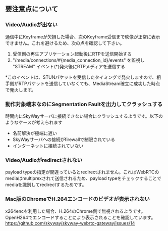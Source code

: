 ## 要注意点について

### Video/Audioが出ない

通信中にKeyframeが欠損した場合、次のKeyframe受信まで映像が正常に表示できません。これを避けるため、次の点を確認して下さい。

1. 受信側の再生アプリケーション起動後にRTPを送信開始する
2. "/media/connections/#{media_connection_id}/events" を監視し "STREAM" イベント(*)発火後にRTPメディアを送信する

*このイベントは、STUNパケットを受信したタイミングで発火しますので、相手側がRTPパケットを送信していなくても、MediaStream確立に成功した時点で発火します。

### 動作対象端末なのにSegmentation Faultを出力してクラッシュする

時間内にSkyWayサーバに接続できない場合にクラッシュするようです。以下のようなケースが考えられます

- 名前解決が極端に遅い
- SkyWayサーバへの接続がfirewallで制限されている
- インターネットに接続されていない

### Video/Audioがredirectされない

payload typeの指定が間違っているとredirectされません。これはWebRTCのmediaはmultiprexされて送信されるため、payload typeをチェックすることでmediaを識別してredirectするためです。

### Mac版のChromeでH.264エンコードのビデオが表示されない

x264encを利用した場合、H.264のChrome側で無視されるようです。OpenH264でエンコードすることにより表示されることを確認しています。
https://github.com/skyway/skyway-webrtc-gateway/issues/14
